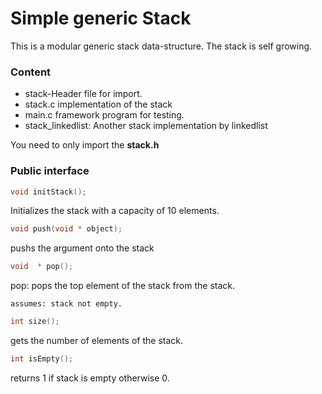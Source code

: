# Simple generic Stack

This is a modular generic stack data-structure. The stack is self growing.

### Content

- stack-Header file for import.
- stack.c implementation of the stack
- main.c framework program for testing.
- stack_linkedlist: Another stack implementation by linkedlist

You need to only import the **stack.h**

### Public interface

```c
void initStack();
```

Initializes the stack with a capacity of 10 elements.

```c
void push(void * object);
```

pushs the argument onto the stack

```c
void  * pop();
```

pop: pops the top element of the stack from the stack.

    assumes: stack not empty.

```c
int size();
```

gets the number of elements of the stack.

```c
int isEmpty();
```

returns 1 if stack is empty otherwise 0.
